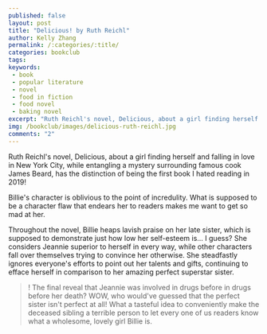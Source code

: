 ```yaml
---
published: false
layout: post
title: "Delicious! by Ruth Reichl"
author: Kelly Zhang
permalink: /:categories/:title/
categories: bookclub
tags:
keywords:
 - book
 - popular literature
 - novel
 - food in fiction
 - food novel
 - baking novel
excerpt: "Ruth Reichl's novel, Delicious, about a girl finding herself and falling in love in New York City, while entangling a mystery surrounding famous cook James Beard, has the distinction of being the first book I hated reading in 2019!"
img: /bookclub/images/delicious-ruth-reichl.jpg
comments: "2"
---
```


Ruth Reichl's novel, Delicious, about a girl finding herself and falling in love in New York City, while entangling a mystery surrounding famous cook James Beard, has the distinction of being the first book I hated reading in 2019!

Billie's character is oblivious to the point of incredulity. What is supposed to be a character flaw that endears her to readers makes me want to get so mad at her.

Throughout the novel, Billie heaps lavish praise on her late sister, which is supposed to demonstrate just how low her self-esteem is... I guess? She considers Jeannie superior to herself in every way, while other characters fall over themselves trying to convince her otherwise. She steadfastly ignores everyone's efforts to point out her talents and gifts, continuing to efface herself in comparison to her amazing perfect superstar sister.

>! The final reveal that Jeannie was involved in drugs before in drugs before her death? WOW, who would've guessed that the perfect sister isn't perfect at all! What a tasteful idea to conveniently make the deceased sibling a terrible person to let every one of us readers know what a wholesome, lovely girl Billie is.
